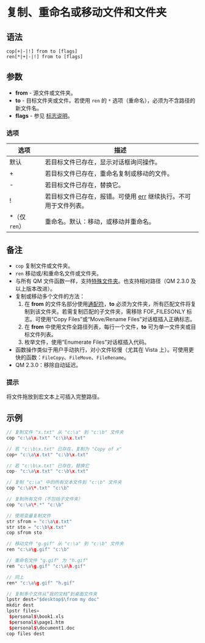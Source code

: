 # 复制、重命名或移动文件和文件夹

## 语法

```
cop[+|-|!] from to [flags]
ren[*|+|-|!] from to [flags]
```

## 参数

- **from** - 源文件或文件夹。
- **to** - 目标文件夹或文件。若使用 `ren` 的 `*` 选项（重命名），必须为不含路径的新文件名。
- **flags** - 参见 [标志说明](IDP_COPFLAGS.md)。

### 选项

| 选项 | 描述 |
|------|------|
| 默认 | 若目标文件已存在，显示对话框询问操作。 |
| + | 若目标文件已存在，重命名复制或移动的文件。 |
| - | 若目标文件已存在，替换它。 |
| ! | 若目标文件已存在，报错。可使用 [err](../Flow/IDP_ERR.md) 继续执行。不可用于文件列表。 |
| *（仅 `ren`） | 重命名。默认：移动，或移动并重命名。 |

## 备注

- `cop` 复制文件或文件夹。
- `ren` 移动或/和重命名文件或文件夹。
- 与所有 QM 文件函数一样，支持[特殊文件夹](../Other/IDP_SEARCHPATHS.md)。也支持相对路径（QM 2.3.0 及以上版本改进）。
- 复制或移动多个文件的方法：
  1. 在 **from** 的文件名部分使用[通配符](../Other/IDP_WILDCARD.html)，**to** 必须为文件夹，所有匹配文件将复制到该文件夹。若需复制匹配的子文件夹，需移除 FOF_FILESONLY 标志。可使用“Copy Files”或“Move/Rename Files”对话框插入正确标志。
  2. 在 **from** 中使用文件全路径列表，每行一个文件，**to** 可为单一文件夹或目标文件列表。
  3. 枚举文件，使用“Enumerate Files”对话框插入代码。
- 函数操作类似于用户手动执行，对小文件较慢（尤其在 Vista 上）。可使用更快的函数：`FileCopy`、`FileMove`、`FileRename`。
- QM 2.3.0：移除自动延迟。

### 提示
将文件拖放到宏文本上可插入完整路径。

## 示例

```cpp
// 复制文件 "x.txt" 从 "c:\a" 到 "c:\b" 文件夹
cop "c:\a\x.txt" "c:\b\x.txt"

// 若 "c:\b\x.txt" 已存在，复制为 "Copy of x"
cop+ "c:\a\x.txt" "c:\b\x.txt"

// 若 "c:\b\x.txt" 已存在，替换它
cop- "c:\a\x.txt" "c:\b\x.txt"

// 复制 "c:\a" 中的所有文本文件到 "c:\b" 文件夹
cop "c:\a\*.txt" "c:\b"

// 复制所有文件（不包括子文件夹）
cop "c:\a\*.*" "c:\b"

// 使用变量复制文件
str sfrom = "c:\a\x.txt"
str sto = "c:\b\x.txt"
cop sfrom sto

// 移动文件 "g.gif" 从 "c:\a" 到 "c:\b" 文件夹
ren "c:\a\g.gif" "c:\b"

// 重命名文件 "g.gif" 为 "h.gif"
ren "c:\a\g.gif" "c:\a\h.gif"

// 同上
ren* "c:\a\g.gif" "h.gif"

// 复制多个文件从“我的文档”到桌面文件夹
lpstr dest="$desktop$\from my doc"
mkdir dest
lpstr files=
 $personal$\book1.xls
 $personal$\page1.htm
 $personal$\document1.doc
cop files dest
```